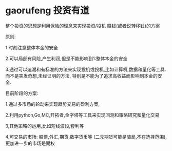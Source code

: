 # gaorufeng 投资有道

整个投资的思想是利用保险的理念来实现投资/投机 赚钱(或者说转移钱)的方案

原则:

1.时刻注意整体本金的安全

2.可以局部有风险,产生利润,但是不能影响到1:整体本金的安全

3.通过可以追溯和有标准的方法来实现投机或投机,比如计算机,数据和量化等工具. 
而不是突发奇想,未经证明的方法, 特别是不能为了追求高收益而影响到本金的安全.


目前阶段的方案:

1.通过多市场的轮动来实现趋势交易的盈利方案,

2.利用python,Go,MC,开拓者,金字塔等工具来实现回测和策略研究和量化交易

3,其他策略的运用,比如短线波段,套利等

4.可交易的市场: 股票,外汇,期货,数字货币等 (二元期货可能是骗局,不在选择范围),更加进一步的市场是期权

